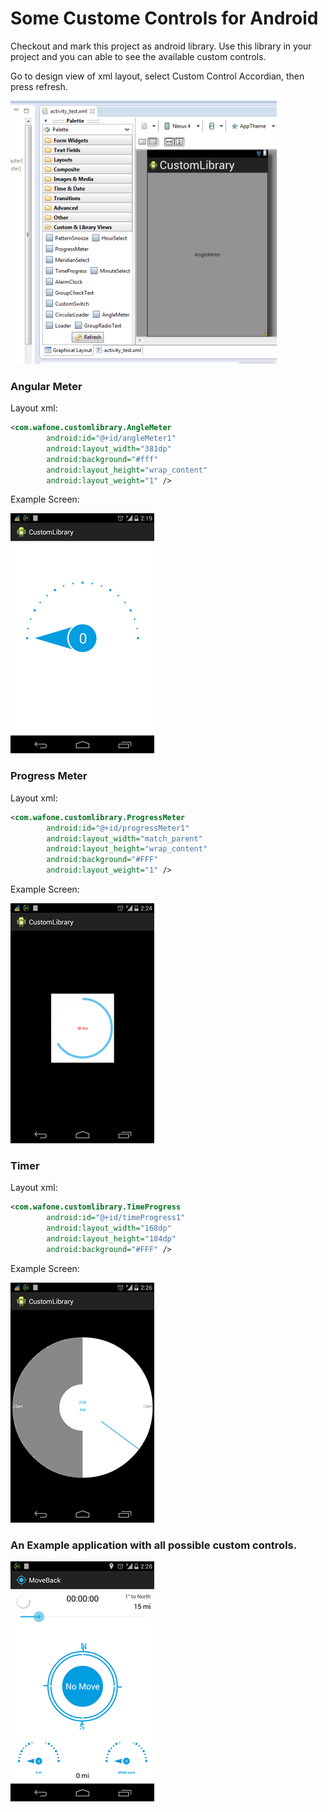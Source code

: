 Some Custome Controls for Android
=================================
Checkout and mark this project as android library. Use this library in your project and you can able to see the available
custom controls. 

Go to design view of xml layout, select Custom Control Accordian, then press refresh.

![Screen](https://raw.githubusercontent.com/sanmeranam/CustomeControl/master/screens/screen1.PNG "")


### Angular Meter

Layout xml:
```xml
<com.wafone.customlibrary.AngleMeter
        android:id="@+id/angleMeter1"
        android:layout_width="381dp"
        android:background="#fff"
        android:layout_height="wrap_content"
        android:layout_weight="1" />
```

Example Screen:

![Screen](https://raw.githubusercontent.com/sanmeranam/CustomeControl/master/screens/screen2.png)


### Progress Meter

Layout xml:
```xml
<com.wafone.customlibrary.ProgressMeter
        android:id="@+id/progressMeter1"
        android:layout_width="match_parent"
        android:layout_height="wrap_content"
        android:background="#FFF"
        android:layout_weight="1" />
```

Example Screen:

![Screen](https://raw.githubusercontent.com/sanmeranam/CustomeControl/master/screens/screen3.png)



### Timer

Layout xml:
```xml
<com.wafone.customlibrary.TimeProgress
        android:id="@+id/timeProgress1"
        android:layout_width="168dp"
        android:layout_height="184dp"
        android:background="#FFF" />
```

Example Screen:

![Screen](https://raw.githubusercontent.com/sanmeranam/CustomeControl/master/screens/screen4.png)


### An Example application with all possible custom controls.

![Screen](https://raw.githubusercontent.com/sanmeranam/CustomeControl/master/screens/screen5.png)
